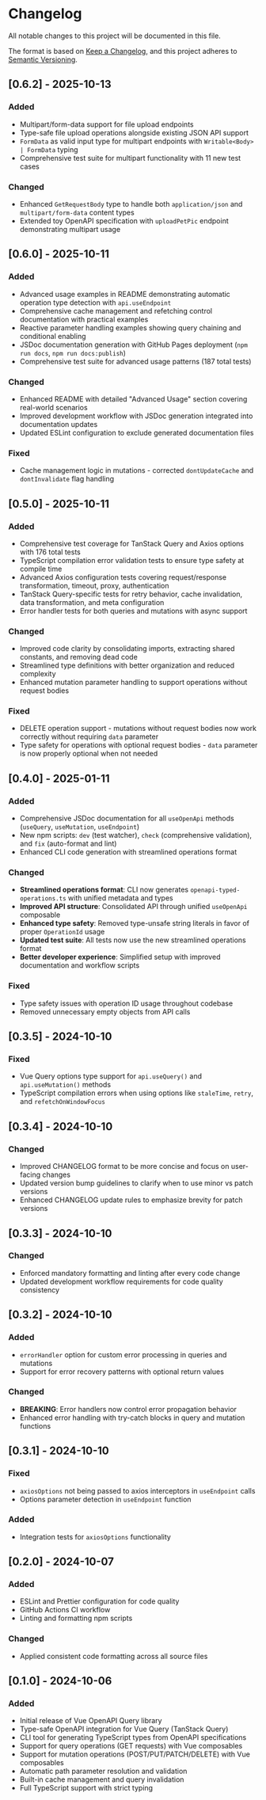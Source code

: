 # Changelog

All notable changes to this project will be documented in this file.

The format is based on [Keep a Changelog](https://keepachangelog.com/en/1.0.0/),
and this project adheres to [Semantic Versioning](https://semver.org/spec/v2.0.0.html).

## [0.6.2] - 2025-10-13

### Added

- Multipart/form-data support for file upload endpoints
- Type-safe file upload operations alongside existing JSON API support
- `FormData` as valid input type for multipart endpoints with `Writable<Body> | FormData` typing
- Comprehensive test suite for multipart functionality with 11 new test cases

### Changed

- Enhanced `GetRequestBody` type to handle both `application/json` and `multipart/form-data` content types
- Extended toy OpenAPI specification with `uploadPetPic` endpoint demonstrating multipart usage

## [0.6.0] - 2025-10-11

### Added

- Advanced usage examples in README demonstrating automatic operation type detection with `api.useEndpoint`
- Comprehensive cache management and refetching control documentation with practical examples
- Reactive parameter handling examples showing query chaining and conditional enabling
- JSDoc documentation generation with GitHub Pages deployment (`npm run docs`, `npm run docs:publish`)
- Comprehensive test suite for advanced usage patterns (187 total tests)

### Changed

- Enhanced README with detailed "Advanced Usage" section covering real-world scenarios
- Improved development workflow with JSDoc generation integrated into documentation updates
- Updated ESLint configuration to exclude generated documentation files

### Fixed

- Cache management logic in mutations - corrected `dontUpdateCache` and `dontInvalidate` flag handling

## [0.5.0] - 2025-10-11

### Added

- Comprehensive test coverage for TanStack Query and Axios options with 176 total tests
- TypeScript compilation error validation tests to ensure type safety at compile time
- Advanced Axios configuration tests covering request/response transformation, timeout, proxy, authentication
- TanStack Query-specific tests for retry behavior, cache invalidation, data transformation, and meta configuration
- Error handler tests for both queries and mutations with async support

### Changed

- Improved code clarity by consolidating imports, extracting shared constants, and removing dead code
- Streamlined type definitions with better organization and reduced complexity
- Enhanced mutation parameter handling to support operations without request bodies

### Fixed

- DELETE operation support - mutations without request bodies now work correctly without requiring `data` parameter
- Type safety for operations with optional request bodies - `data` parameter is now properly optional when not needed

## [0.4.0] - 2025-01-11

### Added

- Comprehensive JSDoc documentation for all `useOpenApi` methods (`useQuery`, `useMutation`, `useEndpoint`)
- New npm scripts: `dev` (test watcher), `check` (comprehensive validation), and `fix` (auto-format and lint)
- Enhanced CLI code generation with streamlined operations format

### Changed

- **Streamlined operations format**: CLI now generates `openapi-typed-operations.ts` with unified metadata and types
- **Improved API structure**: Consolidated API through unified `useOpenApi` composable
- **Enhanced type safety**: Removed type-unsafe string literals in favor of proper `OperationId` usage
- **Updated test suite**: All tests now use the new streamlined operations format
- **Better developer experience**: Simplified setup with improved documentation and workflow scripts

### Fixed

- Type safety issues with operation ID usage throughout codebase
- Removed unnecessary empty objects from API calls

## [0.3.5] - 2024-10-10

### Fixed

- Vue Query options type support for `api.useQuery()` and `api.useMutation()` methods
- TypeScript compilation errors when using options like `staleTime`, `retry`, and `refetchOnWindowFocus`

## [0.3.4] - 2024-10-10

### Changed

- Improved CHANGELOG format to be more concise and focus on user-facing changes
- Updated version bump guidelines to clarify when to use minor vs patch versions
- Enhanced CHANGELOG update rules to emphasize brevity for patch versions

## [0.3.3] - 2024-10-10

### Changed

- Enforced mandatory formatting and linting after every code change
- Updated development workflow requirements for code quality consistency

## [0.3.2] - 2024-10-10

### Added

- `errorHandler` option for custom error processing in queries and mutations
- Support for error recovery patterns with optional return values

### Changed

- **BREAKING**: Error handlers now control error propagation behavior
- Enhanced error handling with try-catch blocks in query and mutation functions

## [0.3.1] - 2024-10-10

### Fixed

- `axiosOptions` not being passed to axios interceptors in `useEndpoint` calls
- Options parameter detection in `useEndpoint` function

### Added

- Integration tests for `axiosOptions` functionality

## [0.2.0] - 2024-10-07

### Added

- ESLint and Prettier configuration for code quality
- GitHub Actions CI workflow
- Linting and formatting npm scripts

### Changed

- Applied consistent code formatting across all source files

## [0.1.0] - 2024-10-06

### Added

- Initial release of Vue OpenAPI Query library
- Type-safe OpenAPI integration for Vue Query (TanStack Query)
- CLI tool for generating TypeScript types from OpenAPI specifications
- Support for query operations (GET requests) with Vue composables
- Support for mutation operations (POST/PUT/PATCH/DELETE) with Vue composables
- Automatic path parameter resolution and validation
- Built-in cache management and query invalidation
- Full TypeScript support with strict typing
